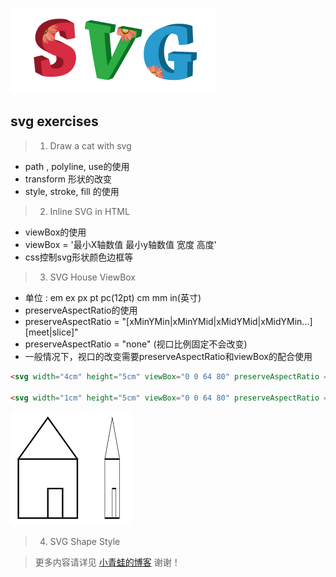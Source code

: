 ![svg](/images/svg.png)

## svg exercises

> 1. Draw a cat with svg

* path , polyline, use的使用
* transform 形状的改变
* style, stroke, fill 的使用


> 2. Inline SVG in HTML

* viewBox的使用 
* viewBox = '最小X轴数值 最小y轴数值 宽度 高度'
* css控制svg形状颜色边框等

> 3. SVG House ViewBox

* 单位 : em ex px pt pc(12pt) cm mm in(英寸)
* preserveAspectRatio的使用
* preserveAspectRatio = "[xMinYMin|xMinYMid|xMidYMid|xMidYMin...] [meet|slice]"
* preserveAspectRatio = "none" (视口比例固定不会改变)
* 一般情况下，视口的改变需要preserveAspectRatio和viewBox的配合使用

```html
<svg width="4cm" height="5cm" viewBox="0 0 64 80" preserveAspectRatio = "none">//...</svg>

<svg width="1cm" height="5cm" viewBox="0 0 64 80" preserveAspectRatio = "none">//...</svg>
```
![svg](/images/preserveAspectRatio.png)

> 4. SVG Shape Style


> 更多内容请详见 [小青蛙的博客](http://blog.sina.com.cn/riversfrog "小青蛙的博客") 谢谢！
